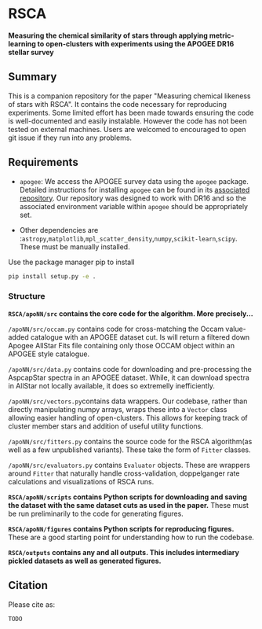 # RSCA
**Measuring the chemical similarity of stars through applying metric-learning to open-clusters with experiments using the APOGEE DR16 stellar survey**

## Summary

This is a companion repository for the paper "Measuring chemical likeness of stars with RSCA". It contains the code necessary for reproducing experiments. Some limited effort has been made towards ensuring the code is well-documented and easily instalable. However the code has not been tested on external machines. Users are welcomed to encouraged to open git issue if they run into any problems.

## Requirements

- `apogee`: We access the APOGEE survey data using the `apogee` package. Detailed instructions for installing `apogee` can be found in its [associated repository](https://github.com/jobovy/apogee). Our repository was designed to work with DR16 and so the associated environment variable within `apogee` should be appropriately set.

- Other dependencies are :`astropy`,`matplotlib`,`mpl_scatter_density`,`numpy`,`scikit-learn`,`scipy`. These must be manually installed.

Use the package manager pip to install

```bash
pip install setup.py -e .
```


### Structure

**`RSCA/apoNN/src` contains the core code for the algorithm. More precisely...**

`/apoNN/src/occam.py` contains code for cross-matching the Occam value-added catalogue with an APOGEE dataset cut. Is will return a filtered down Apogee AllStar Fits file containing only those OCCAM object within an APOGEE style catalogue.

`/apoNN/src/data.py` contains code for downloading and pre-processing the AspcapStar spectra in an APOGEE dataset. While, it can download spectra in AllStar not locally available, it does so extremelly inefficiently.

`/apoNN/src/vectors.py`contains data wrappers. Our codebase, rather than directly manipulating numpy arrays, wraps these into a `Vector` class allowing easier handling of open-clusters. This allows for keeping track of cluster member stars and addition of useful utility functions.

`/apoNN/src/fitters.py` contains the source code for the RSCA algorithm(as well as a few unpublished variants). These take the form of `Fitter` classes.

`/apoNN/src/evaluators.py` contains `Evaluator` objects. These are wrappers around `Fitter` that naturally handle cross-validation, doppelganger rate calculations and visualizations of RSCA runs.

**`RSCA/apoNN/scripts` contains Python scripts for downloading and saving the dataset with the same dataset cuts as used in the paper.** These must be run preliminarily to the code for generating figures.

**`RSCA/apoNN/figures` contains Python scripts for reproducing figures.** These are a good starting point for understanding how to run the codebase.

**`RSCA/outputs` contains any and all outputs. This includes intermediary pickled datasets as well as generated figures.**

## Citation

Please cite as:

```
TODO
```

